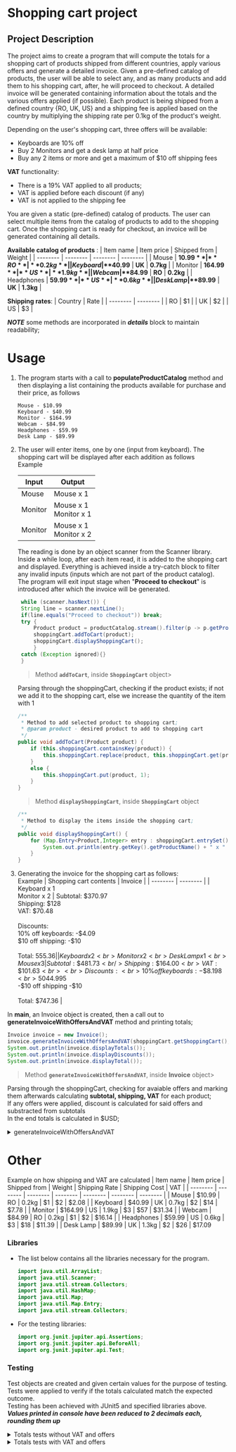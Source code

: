 # Shopping cart project

## Project Description
The project aims to create a program that will compute the totals for a shopping cart of products shipped from different countries, apply various offers and generate a detailed invoice.
Given a pre-defined catalog of products, the user will be able to select any, and as many products and add them to his shopping cart, after, he will proceed to checkout. A detailed invoice will be generated
containing information about the totals and the various offers applied (if possible). Each product is being shipped from a defined country {RO, UK, US} and a shipping fee is applied based on the country 
by multiplying the shipping rate per 0.1kg of the product's weight. <br>

Depending on the user's shopping cart, three offers will be available: 
- Keyboards are 10% off
- Buy 2 Monitors and get a desk lamp at half price
- Buy any 2 items or more and get a maximum of $10 off shipping fees <br>

**VAT** functionality: 
- There is a 19% VAT applied to all products;
- VAT is applied before each discount (if any)
- VAT is not applied to the shipping fee

You are given a static (pre-defined) catalog of products. The user can select multiple items from the catalog of products to add to the shopping cart. Once the shopping cart is ready for checkout, an invoice will be generated containing all details.

**Available catalog of products** : 
| Item name | Item price | Shipped from | Weight |
| -------- | -------- | -------- |  -------- | 
| Mouse | **$10.99** | **RO** | **0.2kg** |
| Keyboard | **$40.99** | **UK** | **0.7kg** |
| Monitor | **$164.99** | **US** | **1.9kg** |
| Webcam | **$84.99** | **RO** | **0.2kg** |
| Headphones | **$59.99** | **US** | **0.6kg** |
| Desk Lamp | **$89.99** | **UK** | **1.3kg** |

**Shipping rates**:
| Country | Rate  | 
| -------- | -------- |
| RO | $1 |
| UK | $2 |
| US | $3 |

***NOTE*** some methods are incorporated in ***details*** block to maintain readability; 


# Usage
1. The program starts with a call to **populateProductCatalog** method and then displaying a list containing the products available for purchase and their price, as follows
    ```
    Mouse - $10.99
    Keyboard - $40.99
    Monitor - $164.99
    Webcam - $84.99
    Headphones - $59.99
    Desk Lamp - $89.99
    ```


2. The user will enter items, one by one (input from keyboard). The shopping cart will be displayed after each addition as follows <br> Example

    | Input | Output |
    | -------- | -------- |
    | Mouse | Mouse x 1 | 
    | Monitor | Mouse x 1<br>Monitor x 1|
    | Monitor | Mouse x 1<br>Monitor x 2|

    The reading is done by an object scanner from the Scanner library. 
    Inside a while loop, after each item read, it is added to the shopping cart and displayed. Everything is achieved inside a try-catch block to filter any invalid inputs (inputs which are not part of the product catalog). <br>
    The program will exit input stage when "**Proceed to checkout**" is introduced after which the invoice will be generated.

   ```java
    while (scanner.hasNext()) {
    String line = scanner.nextLine();
    if(line.equals("Proceed to checkout")) break;
    try {
        Product product = productCatalog.stream().filter(p -> p.getProductName().equals(line)).collect(Collectors.toList()).get(0);
        shoppingCart.addToCart(product);
        shoppingCart.displayShoppingCart();
        }
    catch (Exception ignored){}
    }
    ```

    >Method **`addToCart`**, inside **`ShoppingCart`** object> <br>

    Parsing through the shoppingCart, checking if the product exists; if not we add it to the shopping cart, else we increase the quantity of the item with 1
    ```java
    /**
     * Method to add selected product to shopping cart;
     * @param product - desired product to add to shopping cart
     */
    public void addToCart(Product product) {
        if (this.shoppingCart.containsKey(product)) {
            this.shoppingCart.replace(product, this.shoppingCart.get(product) + 1);
        }
        else {
            this.shoppingCart.put(product, 1);
        }
    }
    ```

    >Method **`displayShoppingCart`**, inside **`ShoppingCart`** object

    ```java
    /**
     * Method to display the items inside the shopping cart;
     */
    public void displayShoppingCart() {
        for (Map.Entry<Product,Integer> entry : shoppingCart.entrySet()) {
            System.out.println(entry.getKey().getProductName() + " x " + entry.getValue());
        }
    }
    ```    

3. Generating the invoice for the shopping cart as follows: <br>
Example
    | Shopping cart contents | Invoice |
    | -------- | -------- |
    | Keyboard x 1 <br> Monitor x 2  | Subtotal: \$370.97 <br/> Shipping: \$128 <br> VAT: \$70.48 <br><br> Discounts: <br>10\% off keyboards: -\$4.09 <br>\$10 off shipping: -\$10  <br><br> Total: $555.36 | 
    | Keyboard x 2 <br> Monitor x 2 <br> Desk Lamp x 1 <br> Mouse x 3 | Subtotal: \$481.73 <br/> Shipping: \$164.00 <br> VAT: \$101.63 <br><br> Discounts: <br>10\% off keyboards: -\$8.198 <br>50% off desk lamp -$44.995 <br> -\$10 off shipping -$10  <br><br> Total: $747.36 | 

In **main**, an Invoice object is created, then a call out to **generateInvoiceWithOffersAndVAT** method and printing totals;
```java
Invoice invoice = new Invoice();
invoice.generateInvoiceWithOffersAndVAT(shoppingCart.getShoppingCart(), shippingRate.getShippingRateCatalog());
System.out.println(invoice.displayTotals());
System.out.println(invoice.displayDiscounts());
System.out.println(invoice.displayTotal());
```

>Method **`generateInvoiceWithOffersAndVAT`**, inside **Invoice** object><br>

Parsing through the shoppingCart, checking for avaiable offers and marking them afterwards calculating **subtotal, shipping, VAT** for each product; <br>
If any offers were applied, discount is calculated for said offers and substracted from subtotals <br>
In the end totals is calculated in $USD;
<details><summary>generateInvoiceWithOffersAndVAT</summary>


```java
/**
     * Method to calculate totals and VAT and apply various special offers (if possible)
     * @param shoppingCart - containing the items introduced by the user in the shopping cart
     * @param shippingRateCatalog - containing each country's shipping rate 
     */
    public void generateInvoiceWithOffersAndVAT(HashMap<Product, Integer> shoppingCart, HashMap<String, Integer> shippingRateCatalog) {
        int nrOfDeskLampOffers = 0;
        double vat;


        
        for (Map.Entry<Product, Integer> entry : shoppingCart.entrySet()) {
            if (entry.getKey().getProductName().equals("Keyboard")) {
                specialOffers.replace("KeyboardOffer", true);
            }
            if (entry.getKey().getProductName().equals("Monitor") && entry.getValue() >= 2) {
                    specialOffers.replace("DeskLampOffer", true);
                    nrOfDeskLampOffers = entry.getValue() / 2;
            }

            this.subtotal += (entry.getKey().getProductPrice() * entry.getValue());
            this.shipping += (entry.getKey().getProductWeight() * 10 * shippingRateCatalog.get(entry.getKey().getShippingCountry())) * entry.getValue();

            vat = entry.getKey().getProductPrice() * 0.19;
            this.VAT += vat * entry.getValue();

        }

        if (specialOffers.get("KeyboardOffer").equals(true)) {
            Entry<Product, Integer> entry = shoppingCart.entrySet().stream().filter(key -> key.getKey().getProductName().equals("Keyboard")).collect(Collectors.toList()).get(0);
            this.keyboardDiscount = entry.getKey().getProductPrice() * 0.1 * entry.getValue();
            this.subtotal -= keyboardDiscount;
        }


        if (specialOffers.get("DeskLampOffer").equals(true)) {
            Entry<Product, Integer> entry = shoppingCart.entrySet().stream().filter(key -> key.getKey().getProductName().equals("Desk Lamp")).collect(Collectors.toList()).get(0);
            this.deskLampDiscount = entry.getKey().getProductPrice() * 0.5 * nrOfDeskLampOffers;
            this.subtotal -= deskLampDiscount;


        }


        if (shoppingCart.size() >= 2) {
            this.shipping -= 10;
            specialOffers.replace("ShippingOffer", true);
        }

        this.total = this.subtotal + this.shipping + this.VAT;
    }
```

</details>


# Other
Example on how shipping and VAT are calculated
| Item name | Item price | Shipped from | Weight | Shipping Rate | Shipping Cost | VAT |
| -------- | -------- | -------- |  -------- | -------- | -------- | -------- | 
| Mouse | $10.99 | RO | 0.2kg | $1 | $2 | $2.08 |
| Keyboard | $40.99 | UK | 0.7kg | $2 | $14 | $7.78 |
| Monitor | $164.99 | US | 1.9kg | $3 | $57 | $31.34 |
| Webcam | $84.99 | RO | 0.2kg | $1 | $2 | $16.14 |
| Headphones | $59.99 | US | 0.6kg | $3 | $18 | $11.39 |
| Desk Lamp | $89.99 | UK | 1.3kg | $2 | $26 | $17.09


### Libraries 
* The list below contains all the libraries necessary for the program.

    ```java
    import java.util.ArrayList;
    import java.util.Scanner;
    import java.util.stream.Collectors;
    import java.util.HashMap;
    import java.util.Map;
    import java.util.Map.Entry;
    import java.util.stream.Collectors;
    ```

* For the testing libraries:

    ```java
    import org.junit.jupiter.api.Assertions;
    import org.junit.jupiter.api.BeforeAll;
    import org.junit.jupiter.api.Test;
    ```

### Testing
Test objects are created and given certain values for the purpose of testing. Tests were applied to verify if the totals calculated match the expected outcome. <br>
Testing has been achieved with JUnit5 and specified libraries above. <br>
***Values printed in console have been reduced to 2 decimals each, rounding them up***
<details><summary>Totals tests without VAT and offers</summary>

```java
class InvoiceTest {
    static Invoice invoiceTest;
    static ShoppingCart shoppingCart;
    static ShippingRate shippingRate;

    //Testing for Mouse x 1 ; Monitor x 2
    @BeforeAll
    static void setUpBefore() {
        invoiceTest = new Invoice();
        shoppingCart = new ShoppingCart();
        shippingRate = ShippingRate.getInstance();

        shoppingCart.addToCart(new Product("Mouse", 10.99, "RO", 0.2));
        shoppingCart.addToCart(new Product("Monitor", 164.99, "US", 1.9));
        shoppingCart.addToCart(new Product("Monitor", 164.99, "US", 1.9));
        shippingRate.populateShippingRateCatalog();
        invoiceTest.generateInvoiceWithoutOffersAndVAT(shoppingCart.getShoppingCart(), shippingRate.getShippingRateCatalog());
    }

    @Test
    void testSubtotals() {
        Assertions.assertEquals(340.97, invoiceTest.getSubtotal());
    }

    @Test
    void testShipping() {
        Assertions.assertEquals(116, invoiceTest.getShipping());
    }

    @Test
    void testTotals() {

        Assertions.assertEquals(456.97, invoiceTest.getTotal());
    }
}
```
</details>


<details><summary>Totals tests with VAT and offers</summary>

```java
class InvoiceTestOffersVAT {
    static Invoice invoiceTest;
    static ShoppingCart shoppingCart;
    static ShippingRate shippingRate;

    //Testing for Mouse x 1 ; Monitor x 2 ; Keyboard x 2; Desk Lamp x 1
    @BeforeAll
    static void setUpBefore() {
        invoiceTest = new Invoice();
        shoppingCart = new ShoppingCart();
        shippingRate = ShippingRate.getInstance();

        shoppingCart.getShoppingCart().put(new Product("Monitor", 164.99, "US", 1.9),2);
        shoppingCart.getShoppingCart().put(new Product("Keyboard", 40.99, "UK", 0.7),2);
        shoppingCart.getShoppingCart().put(new Product("Mouse", 10.99, "RO", 0.2),1);
        shoppingCart.getShoppingCart().put(new Product("Desk Lamp", 89.99, "UK", 1.3),1);


        shippingRate.populateShippingRateCatalog();
        invoiceTest.generateInvoiceWithOffersAndVAT(shoppingCart.getShoppingCart(), shippingRate.getShippingRateCatalog());
    }

    @Test
    void testSubtotals() {
        Assertions.assertEquals(459.74700000000007, invoiceTest.getSubtotal());
    }

    @Test
    void testShipping() {
        Assertions.assertEquals(160.00, invoiceTest.getShipping());
    }

    @Test
    void testTotals() {

        Assertions.assertEquals(717.2056000000001, invoiceTest.getTotal());
    }

    @Test
    void testVAT(){
        Assertions.assertEquals(97.4586, invoiceTest.getVAT());
    }
}
```
</details>
